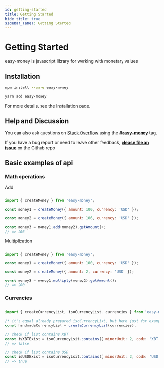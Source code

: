```yaml
---
id: getting-started
title: Getting Started
hide_title: true
sidebar_label: Getting Started
---
```


# Getting Started

easy-money is javascript library for working with monetary values

## Installation

```bash
npm install --save easy-money
```

```bash
yarn add easy-money
```

For more details, see the Installation page.

## Help and Discussion

You can also ask questions on [Stack Overflow](https://stackoverflow.com) using the **[#easy-money](https://stackoverflow.com/questions/tagged/easy-money)** tag.

If you have a bug report or need to leave other feedback, **[please file an issue](https://github.com/frolovdev/easy-money/issues)** on the Github repo

## Basic examples of api

### Math operations

Add

```js

import { createMoney } from 'easy-money';

const money1 = createMoney({ amount: 100, currency: 'USD' });

const money2 = createMoney({ amount: 106, currency: 'USD' });

const money3 = money1.add(money2).getAmount();
// => 206

```

Multiplication

```js

import { createMoney } from 'easy-money';

const money1 = createMoney({ amount: 100, currency: 'USD' });

const money2 = createMoney({ amount: 2, currency: 'USD' });

const money3 = money1.multiply(money2).getAmount();
// => 200

```

### Currencies

```js

import { createCurrencyList, isoCurrencyList, currencies } from 'easy-money';

/* it's equal already prepared isoCurrencyList, but here just for example */
const handmadeCurrencyList = createCurrencyList(currencies);

// check if list contains XBT
const isXBTExist = isoCurrencyLsit.contains({ minorUnit: 2, code: 'XBT' });
// => false

// check if list contains USD
const isUSDExist = isoCurrencyLsit.contains({ minorUnit: 2, code: 'USD' });
// => true

```